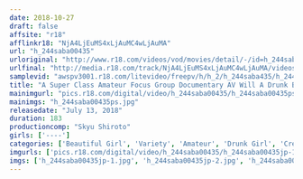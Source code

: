 ```yaml
---
date: 2018-10-27
draft: false
affsite: "r18"
afflinkr18: "NjA4LjEuMS4xLjAuMC4wLjAuMA"
url: "h_244saba00435"
urloriginal: "http://www.r18.com/videos/vod/movies/detail/-/id=h_244saba00435"
urlfinal: "http://media.r18.com/track/NjA4LjEuMS4xLjAuMC4wLjAuMA/videos/vod/movies/detail/-/id=h_244saba00435"
samplevid: "awspv3001.r18.com/litevideo/freepv/h/h_2/h_244saba435/h_244saba435_dmb_w.mp4"
title: "A Super Class Amateur Focus Group Documentary AV Will A Drunk Boy And Drunk Girl Abandon Their Friendship To Take The Ultimate Pussy Grind Challenge Mission!? Or Will They Preserve Their Platonic Relationship!? When His Rock Hard Cock Rubs Against Her Dripping Wet Pussy... Will He Slip It In!? A Thorough Investigation!!"
mainimgurl: "pics.r18.com/digital/video/h_244saba00435/h_244saba00435ps.jpg"
mainimgs: "h_244saba00435ps.jpg"
releasedate: "July 13, 2018"
duration: 183
productioncomp: "Skyu Shiroto"
girls: ['----']
categories: ['Beautiful Girl', 'Variety', 'Amateur', 'Drunk Girl', 'Creampie', 'Hi-Def']
imgurls: ['pics.r18.com/digital/video/h_244saba00435/h_244saba00435jp-1.jpg', 'pics.r18.com/digital/video/h_244saba00435/h_244saba00435jp-2.jpg', 'pics.r18.com/digital/video/h_244saba00435/h_244saba00435jp-3.jpg', 'pics.r18.com/digital/video/h_244saba00435/h_244saba00435jp-4.jpg', 'pics.r18.com/digital/video/h_244saba00435/h_244saba00435jp-5.jpg', 'pics.r18.com/digital/video/h_244saba00435/h_244saba00435jp-6.jpg', 'pics.r18.com/digital/video/h_244saba00435/h_244saba00435jp-7.jpg', 'pics.r18.com/digital/video/h_244saba00435/h_244saba00435jp-8.jpg', 'pics.r18.com/digital/video/h_244saba00435/h_244saba00435jp-9.jpg', 'pics.r18.com/digital/video/h_244saba00435/h_244saba00435jp-10.jpg', 'pics.r18.com/digital/video/h_244saba00435/h_244saba00435jp-11.jpg', 'pics.r18.com/digital/video/h_244saba00435/h_244saba00435jp-12.jpg', 'pics.r18.com/digital/video/h_244saba00435/h_244saba00435jp-13.jpg', 'pics.r18.com/digital/video/h_244saba00435/h_244saba00435jp-14.jpg', 'pics.r18.com/digital/video/h_244saba00435/h_244saba00435jp-15.jpg', 'pics.r18.com/digital/video/h_244saba00435/h_244saba00435jp-16.jpg', 'pics.r18.com/digital/video/h_244saba00435/h_244saba00435jp-17.jpg', 'pics.r18.com/digital/video/h_244saba00435/h_244saba00435jp-18.jpg', 'pics.r18.com/digital/video/h_244saba00435/h_244saba00435jp-19.jpg', 'pics.r18.com/digital/video/h_244saba00435/h_244saba00435jp-20.jpg']
imgs: ['h_244saba00435jp-1.jpg', 'h_244saba00435jp-2.jpg', 'h_244saba00435jp-3.jpg', 'h_244saba00435jp-4.jpg', 'h_244saba00435jp-5.jpg', 'h_244saba00435jp-6.jpg', 'h_244saba00435jp-7.jpg', 'h_244saba00435jp-8.jpg', 'h_244saba00435jp-9.jpg', 'h_244saba00435jp-10.jpg', 'h_244saba00435jp-11.jpg', 'h_244saba00435jp-12.jpg', 'h_244saba00435jp-13.jpg', 'h_244saba00435jp-14.jpg', 'h_244saba00435jp-15.jpg', 'h_244saba00435jp-16.jpg', 'h_244saba00435jp-17.jpg', 'h_244saba00435jp-18.jpg', 'h_244saba00435jp-19.jpg', 'h_244saba00435jp-20.jpg']
---
```

